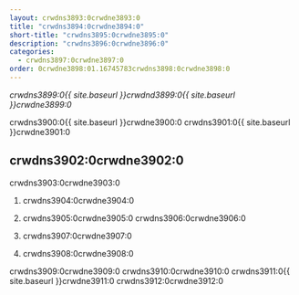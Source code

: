 ```yaml
---
layout: crwdns3893:0crwdne3893:0
title: "crwdns3894:0crwdne3894:0"
short-title: "crwdns3895:0crwdne3895:0"
description: "crwdns3896:0crwdne3896:0"
categories:
  - crwdns3897:0crwdne3897:0
order: 0crwdne3898:01.16745783crwdns3898:0crwdne3898:0
---
```

*crwdns3899:0{{ site.baseurl }}crwdnd3899:0{{ site.baseurl }}crwdne3899:0*

crwdns3900:0{{ site.baseurl }}crwdne3900:0 crwdns3901:0{{ site.baseurl }}crwdne3901:0

## crwdns3902:0crwdne3902:0

crwdns3903:0crwdne3903:0

1. crwdns3904:0crwdne3904:0

2. crwdns3905:0crwdne3905:0 crwdns3906:0crwdne3906:0

3. crwdns3907:0crwdne3907:0

4. crwdns3908:0crwdne3908:0

crwdns3909:0crwdne3909:0 crwdns3910:0crwdne3910:0 crwdns3911:0{{ site.baseurl }}crwdne3911:0 crwdns3912:0crwdne3912:0